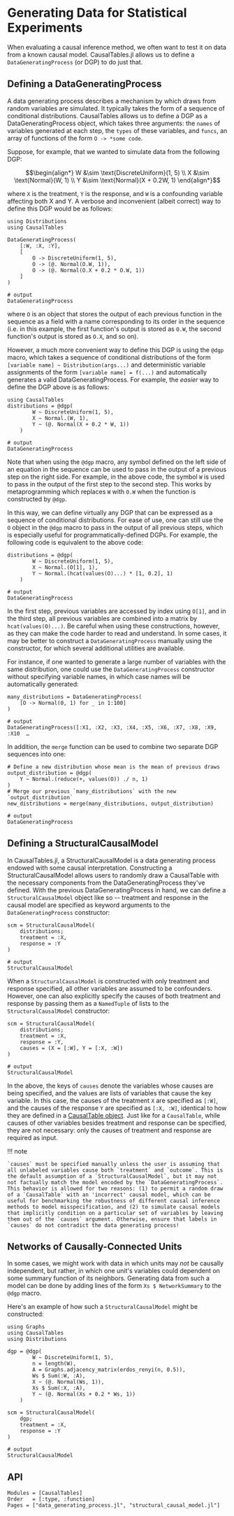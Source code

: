 # Generating Data for Statistical Experiments

When evaluating a causal inference method, we often want to test it on data from a known causal model. CausalTables.jl allows us to define a `DataGeneratingProcess` (or DGP) to do just that. 

## Defining a DataGeneratingProcess

A data generating process describes a mechanism by which draws from random variables are simulated. It typically takes the form of a sequence of conditional distributions. CausalTables allows us to define a DGP as a DataGeneratingProcess object, which takes three arguments: the `names` of variables generated at each step, the `types` of these variables, and `funcs`, an array of functions of the form `O -> *some code`. 

Suppose, for example, that we wanted to simulate data from the following DGP:

```math
\begin{align*}
    W &\sim \text{DiscreteUniform}(1, 5) \\
    X &\sim \text{Normal}(W, 1) \\
    Y &\sim \text{Normal}(X + 0.2W, 1)
\end{align*}
```

where `X` is the treatment, `Y` is the response, and `W` is a confounding variable affecting both X and Y. A verbose and inconvenient (albeit correct) way to define this DGP would be as follows:

```jldoctest generation; output = false, filter = r"(?<=.{21}).*"s
using Distributions
using CausalTables

DataGeneratingProcess(
    [:W, :X, :Y],
    [
        O -> DiscreteUniform(1, 5), 
        O -> (@. Normal(O.W, 1)),
        O -> (@. Normal(O.X + 0.2 * O.W, 1))
    ]
)

# output
DataGeneratingProcess
```
where `O` is an object that stores the output of each previous function in the sequence as a field with a name corresponding to its order in the sequence (i.e. in this example, the first function's output is stored as `O.W`, the second function's output is stored as `O.X`, and so on).

However, a much more convenient way to define this DGP is using the `@dgp` macro, which takes a sequence of conditional distributions of the form `[variable name] ~ Distribution(args...)` and deterministic variable assignments of the form `[variable name] = f(...)` and automatically generates a valid DataGeneratingProcess. For example, the *easier* way to define the DGP above is as follows:

```jldoctest generation; output = false, filter = r"(?<=.{21}).*"s
using CausalTables
distributions = @dgp(
        W ~ DiscreteUniform(1, 5),
        X ~ Normal.(W, 1),
        Y ~ (@. Normal(X + 0.2 * W, 1))
    )

# output
DataGeneratingProcess
```

Note that when using the `@dgp` macro, any symbol defined on the left side of an equation in the sequence can be used to pass in the output of a previous step on the right side. For example, in the above code, the symbol `W` is used to pass in the output of the first step to the second step. This works by metaprogramming which replaces `W` with `O.W` when the function is constructed by `@dgp`. 

In this way, we can define virtually any DGP that can be expressed as a sequence of conditional distributions. For ease of use, one can still use the `O` object in the `@dgp` macro to pass in the output of all previous steps, which is especially useful for programmatically-defined DGPs. For example, the following code is equivalent to the above code:

```jldoctest generation; output = false, filter = r"(?<=.{21}).*"s
distributions = @dgp(
        W ~ DiscreteUniform(1, 5),
        X ~ Normal.(O[1], 1),
        Y ~ Normal.(hcat(values(O)...) * [1, 0.2], 1)
    )

# output
DataGeneratingProcess
```

In the first step, previous variables are accessed by index using `O[1]`, and in the third step, all previous variables are combined into a matrix by `hcat(values(O)...)`. Be careful when using these constructions, however, as they can make the code harder to read and understand. In some cases, it may be better to construct a `DataGeneratingProcess` manually using the constructor, for which several additional utilities are available. 

For instance, if one wanted to generate a large number of variables with the same distribution, one could use the `DataGeneratingProcess` constructor without specifying variable names, in which case names will be automatically generated:

```jldoctest generation; output = false, filter = r"(?<=.{75}).*"s
many_distributions = DataGeneratingProcess(
    [O -> Normal(0, 1) for _ in 1:100]
)

# output
DataGeneratingProcess([:X1, :X2, :X3, :X4, :X5, :X6, :X7, :X8, :X9, :X10  …
```

In addition, the `merge` function can be used to combine two separate DGP sequences into one:

```jldoctest generation; output = false, filter = r"(?<=.{21}).*"s
# Define a new distribution whose mean is the mean of previous draws
output_distribution = @dgp(
    Y ~ Normal.(reduce(+, values(O)) ./ n, 1)
)
# Merge our previous `many_distributions` with the new `output_distribution`
new_distributions = merge(many_distributions, output_distribution)

# output
DataGeneratingProcess
```

## Defining a StructuralCausalModel

In CausalTables.jl, a StructuralCausalModel is a data generating process endowed with some causal interpretation. Constructing a StructuralCausalModel allows users to randomly draw a CausalTable with the necessary components from the DataGeneratingProcess they've defined. With the previous DataGeneratingProcess in hand, we can define a `StructuralCausalModel` object like so -- treatment and response in the causal model are specified as keyword arguments to the `DataGeneratingProcess` constructor:


```jldoctest generation; output = false, filter = r"(?<=.{21}).*"s
scm = StructuralCausalModel(
    distributions;
    treatment = :X,
    response = :Y
)

# output
StructuralCausalModel
```

When a `StructuralCausalModel` is constructed with only treatment and response specified, all other variables are assumed to be confounders. However, one can also explicitly specify the causes of both treatment and response by passing them as a `NamedTuple` of lists to the `StructuralCausalModel` constructor:

```jldoctest generation; output = false, filter = r"(?<=.{21}).*"s
scm = StructuralCausalModel(
    distributions;
    treatment = :X,
    response = :Y,
    causes = (X = [:W], Y = [:X, :W])
)

# output
StructuralCausalModel
```

In the above, the keys of `causes` denote the variables whose causes are being specified, and the values are lists of variables that cause the key variable. In this case, the causes of the treatment `X` are specified as `[:W]`, and the causes of the response `Y` are specified as `[:X, :W]`, identical to how they are defined in a [CausalTable object](formatting.md). Just like for a `CausalTable`, while causes of other variables besides treatment and response can be specified, they are not necessary: only the causes of treatment and response are required as input. 

!!! note

    `causes` must be specified manually unless the user is assuming that all unlabeled variables cause both `treatment` and `outcome`. This is the default assumption of a `StructuralCausalModel`, but it may not not factually match the model encoded by the `DataGeneratingProcess`. This behavior is allowed for two reasons: (1) to permit a random draw of a `CausalTable` with an 'incorrect' causal model, which can be useful for benchmarking the robustness of different causal inference methods to model misspecification, and (2) to simulate causal models that implicitly condition on a particular set of variables by leaving them out of the `causes` argument. Otherwise, ensure that labels in `causes` do not contradict the data generating process! 

## Networks of Causally-Connected Units

In some cases, we might work with data in which units may *not* be causally independent, but rather, in which one unit's variables could dependent on some summary function of its neighbors. Generating data from such a model can be done by adding lines of the form `Xs $ NetworkSummary` to the `@dgp` macro.

Here's an example of how such a `StructuralCausalModel` might be constructed:

```jldoctest network; output = false, filter = r"(?<=.{21}).*"s
using Graphs
using CausalTables
using Distributions

dgp = @dgp(
        W ~ DiscreteUniform(1, 5),
        n = length(W),
        A = Graphs.adjacency_matrix(erdos_renyi(n, 0.5)),
        Ws $ Sum(:W, :A),
        X ~ (@. Normal(Ws, 1)),
        Xs $ Sum(:X, :A),
        Y ~ (@. Normal(Xs + 0.2 * Ws, 1))
    )

scm = StructuralCausalModel(
    dgp;
    treatment = :X,
    response = :Y
)

# output
StructuralCausalModel
```

## API

```@autodocs; canonical=false
Modules = [CausalTables]
Order   = [:type, :function]
Pages = ["data_generating_process.jl", "structural_causal_model.jl"]
```



